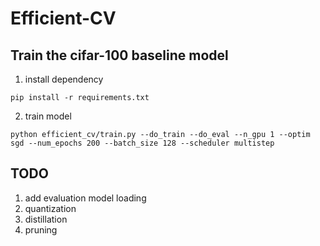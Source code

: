 # Efficient-CV

## Train the cifar-100 baseline model

1. install dependency

```
pip install -r requirements.txt
```

2. train model
```
python efficient_cv/train.py --do_train --do_eval --n_gpu 1 --optim sgd --num_epochs 200 --batch_size 128 --scheduler multistep
```

## TODO
1. add evaluation model loading
2. quantization
3. distillation
4. pruning
